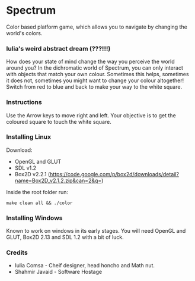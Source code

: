 Spectrum
========

Color based platform game, which allows you to navigate by changing the world's colors.

### Iulia's weird abstract dream (???!!!)

How does your state of mind change the way you perceive the world around you? In the dichromatic world of Spectrum, you can only interact with objects that match your own colour. Sometimes this helps, sometimes it does not, sometimes you might want to change your colour altogether! Switch from red to blue and back to make your way to the white square.

### Instructions
Use the Arrow keys to move right and left. Your objective is to get the coloured square to touch the white square.

### Installing Linux
Download:

 - OpenGL and GLUT
 - SDL v1.2
 - Box2D v2.2.1 (https://code.google.com/p/box2d/downloads/detail?name=Box2D_v2.1.2.zip&can=2&q=)

Inside the root folder run:

    make clean all && ./color

### Installing Windows
Known to work on windows in its early stages. You will need OpenGL and GLUT, Box2D 2.13 and SDL 1.2 with a bit of luck.

### Credits
 - Iulia Comsa - Cheif designer, head honcho and Math nut.
 - Shahmir Javaid - Software Hostage
